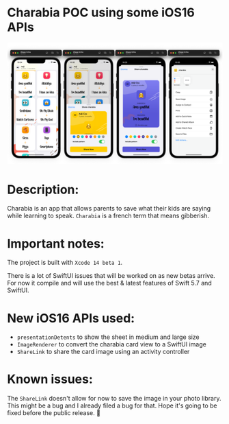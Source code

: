 # Charabia POC using some iOS16 APIs

![Image](images/preview.png)

# Description:
Charabia is an app that allows parents to save what their kids are saying while learning to speak. `Charabia` is a french term that means gibberish.

# Important notes:
The project is built with `Xcode 14 beta 1`.

There is a lot of SwiftUI issues that will be worked on as new betas arrive. For now it compile and will use the best & latest features of Swift 5.7 and SwiftUI.

# New iOS16 APIs used:
* `presentationDetents` to show the sheet in medium and large size
* `ImageRenderer` to convert the charabia card view to a SwiftUI image
* `ShareLink` to share the card image using an activity controller

# Known issues:
The `ShareLink` doesn't allow for now to save the image in your photo library. This might be a bug and I already filed a bug for that. Hope it's going to be fixed before the public release. 🤞
